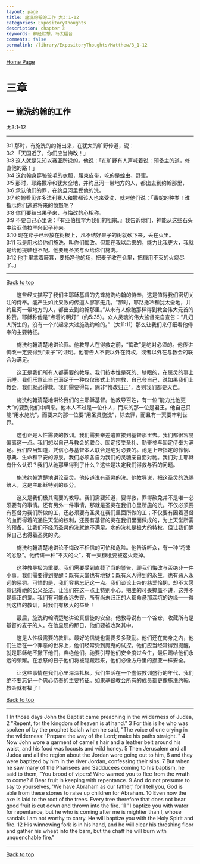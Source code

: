 ```yaml
---
layout: page
title: 施洗约翰的工作 太3:1-12
categories: ExpositoryThoughts
description: chapter 3
keywords: 释经默想，马太福音
comments: false
permalink: /library/ExpositoryThoughts/Matthew/3_1-12
---
```

[ Home Page ]({{site.baseurl}}/index) <br>

<a name="0"></a>
# 三章 

## 一 施洗约翰的工作

太3:1-12

***

3:1 那时，有施洗的约翰出来，在犹太的旷野传道，说：<br>
3:2 「天国近了，你们应当悔改！」<br>
3:3 这人就是先知以赛亚所说的。他说：「在旷野有人声喊着说：预备主的道，修直他的路！」<br>
3:4 这约翰身穿骆驼毛的衣服，腰束皮带，吃的是蝗虫、野蜜。<br>
3:5 那时，耶路撒冷和犹太全地，并约旦河一带地方的人，都出去到约翰那里，<br>
3:6 承认他们的罪，在约旦河里受他的洗。<br>
3:7 约翰看见许多法利赛人和撒都该人也来受洗，就对他们说：「毒蛇的种类！谁指示你们逃避将来的愤怒呢？<br>
3:8 你们要结出果子来，与悔改的心相称。<br>
3:9 不要自己心里说：『有亚伯拉罕为我们的祖宗。』我告诉你们，神能从这些石头中给亚伯拉罕兴起子孙来。<br>
3:10 现在斧子已经放在树根上，凡不结好果子的树就砍下来，丢在火里。<br>
3:11 我是用水给你们施洗，叫你们悔改。但那在我以后来的，能力比我更大，我就是给他提鞋也不配。他要用圣灵与火给你们施洗。<br>
3:12 他手里拿着簸箕，要扬净他的场，把麦子收在仓里，把糠用不灭的火烧尽了。」<br>

***

[Back to top](#0)

&emsp;&emsp;这些经文描写了我们主耶稣基督的先锋施洗约翰的侍奉，这是值得我们密切关注的侍奉。能产生如此果效的传道人寥寥无几。“那时，耶路撒冷和犹太全地，并约旦河一带地方的人，都出去到约翰那里。”从未有人像祂那样得到教会伟大元首的称赞。耶稣称他是“点着的明灯”（约5:35）。众人灵魂的伟大监督亲自宣告：“凡妇人所生的，没有一个兴起来大过施洗约翰的。”（太11:11）那么让我们来仔细看他侍奉的主要特征。

&emsp;&emsp;施洗约翰清楚地讲论罪。他教导人在得救之前，“悔改”是绝对必须的。他传讲悔改一定要得到“果子”的证明。他警告人不要以外在特权，或者以外在与教会的联合为满足。

&emsp;&emsp;这正是我们所有人都需要的教导。我们按本性是死的、瞎眼的，在属灵的事上沉睡。我们乐意让自己满足于一种仅仅形式上的宗教，自己夸自己，说如果我们上教会，我们就必得救。我们需要得知，除非“悔改归正”，否则我们都要灭亡。

&emsp;&emsp;施洗约翰清楚地讲论我们的主耶稣基督。他教导百姓，有一位“能力比他更大”的要到他们中间来。他本人不过是一位仆人，而来的那一位是君王。他自己只能“用水施洗”，而要来的那一位要“用圣灵施洗”，除去罪，而且有一天要审判世界。

&emsp;&emsp;这也正是人性需要的教训。我们需要奉差遣直接到基督那里去。我们都很容易偏离这一点。我们想以自己与教会的联合、固定接受圣礼、勤奋参与固定侍奉为满足。我们应当知道，凭信心与基督本人联合是绝对必要的。祂是上帝指定的怜悯、恩典、生命和平安的源泉。我们必须各自为我们的灵魂亲自面对祂。我们对主耶稣有什么认识？我们从祂那里得到了什么？这些是决定我们得救与否的问题。

&emsp;&emsp;施洗约翰清楚地讲论圣灵。他传道说有圣灵的洗。他教导说，把这圣灵的洗赐给人，这是主耶稣特别的职分。

&emsp;&emsp;这又是我们极其需要的教导。我们需要知道，要得救，罪得赦免并不是唯一必须要有的事情。还有另外一件事情，那就是圣灵在我们心里所施的洗。不仅必须要有基督为我们所做的工，还必须要有圣灵在我们里面所做的工；不仅要有因着基督的血而得着的通往天堂的权利，还要有基督的灵在我们里面做成的，为上天堂所需的预备。让我们不经历圣灵的洗就绝不满足。水的洗礼是极大的特权，但让我们确保自己也得着圣灵的洗。

&emsp;&emsp;施洗约翰清楚地讲论不悔改不相信的可怕和危险。他告诉听众，有一种“将来的忿怒”。他传讲一种“不灭的火”，有一天糠秕要被这火烧掉。

&emsp;&emsp;这种教导极为重要。我们需要受到直截了当的警告，即我们悔改与否绝非一件小事。我们需要得到提醒：既有天堂也有地狱；既有义人得到的永生，也有恶人永远的惩罚。可怕的是，我们容易忘记这一点。我们谈论上帝的慈爱怜悯，却不太愿意记得祂的公义圣洁。让我们在这一点上特别小心。把主的可畏掩盖不讲，这并不是真正的爱。我们有可能永远失丧，所有尚未归正的人都命悬那深坑的边缘——得到这样的教训，对我们有极大的益处！

&emsp;&emsp;最后，施洗约翰清楚地讲论真信徒的安全。他教导说有一个谷仓，收藏所有是基督的麦子的人。在他显现的那日，他们要被收聚其中。

&emsp;&emsp;这是人性极需要的教训。最好的信徒也需要多多鼓励。他们还在肉身之内，他们生活在一个罪恶的世界上，他们经常受到魔鬼的试探。他们应当经常得到提醒，就是耶稣绝不撇下他们，弃绝他们。祂要引导他们安全度过今生，最后赐给他们永远的荣耀。在忿怒的日子他们将被隐藏起来，他们必像方舟里的挪亚一样安全。

&emsp;&emsp;让这些事情在我们心里深深扎根。我们生活在一个虚假教训盛行的年代，我们绝不要忘记一个忠心侍奉的主要特征。如果基督教会所有的成员都更像施洗约翰，教会就有福了！

[Back to top](#0)

***

1 In those days John the Baptist came preaching in the wilderness of Judea, 2 "Repent, for the kingdom of heaven is at hand." 3 For this is he who was spoken of by the prophet Isaiah when he said, "The voice of one crying in the wilderness: 'Prepare the way of the Lord; make his paths straight.'" 4 Now John wore a garment of camel's hair and a leather belt around his waist, and his food was locusts and wild honey. 5 Then Jerusalem and all Judea and all the region about the Jordan were going out to him, 6 and they were baptized by him in the river Jordan, confessing their sins. 7 But when he saw many of the Pharisees and Sadducees coming to his baptism, he said to them, "You brood of vipers! Who warned you to flee from the wrath to come? 8 Bear fruit in keeping with repentance. 9 And do not presume to say to yourselves, 'We have Abraham as our father,' for I tell you, God is able from these stones to raise up children for Abraham. 10 Even now the axe is laid to the root of the trees. Every tree therefore that does not bear good fruit is cut down and thrown into the fire. 11 "I baptize you with water for repentance, but he who is coming after me is mightier than I, whose sandals I am not worthy to carry. He will baptize you with the Holy Spirit and fire. 12 His winnowing fork is in his hand, and he will clear his threshing floor and gather his wheat into the barn, but the chaff he will burn with unquenchable fire."

***

[Back to top](#0)

